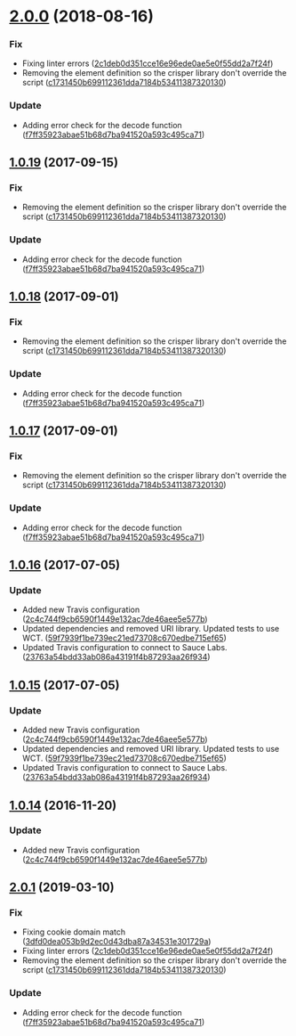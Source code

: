 <a name="2.0.0"></a>
# [2.0.0](https://github.com/advanced-rest-client/cookie-parser/compare/1.0.16...2.0.0) (2018-08-16)


### Fix

* Fixing linter errors ([2c1deb0d351cce16e96ede0ae5e0f55dd2a7f24f](https://github.com/advanced-rest-client/cookie-parser/commit/2c1deb0d351cce16e96ede0ae5e0f55dd2a7f24f))
* Removing the element definition so the crisper library don't override the script ([c1731450b699112361dda7184b53411387320130](https://github.com/advanced-rest-client/cookie-parser/commit/c1731450b699112361dda7184b53411387320130))

### Update

* Adding error check for the decode function ([f7ff35923abae51b68d7ba941520a593c495ca71](https://github.com/advanced-rest-client/cookie-parser/commit/f7ff35923abae51b68d7ba941520a593c495ca71))



<a name="1.0.19"></a>
## [1.0.19](https://github.com/advanced-rest-client/cookie-parser/compare/1.0.16...1.0.19) (2017-09-15)


### Fix

* Removing the element definition so the crisper library don't override the script ([c1731450b699112361dda7184b53411387320130](https://github.com/advanced-rest-client/cookie-parser/commit/c1731450b699112361dda7184b53411387320130))

### Update

* Adding error check for the decode function ([f7ff35923abae51b68d7ba941520a593c495ca71](https://github.com/advanced-rest-client/cookie-parser/commit/f7ff35923abae51b68d7ba941520a593c495ca71))



<a name="1.0.18"></a>
## [1.0.18](https://github.com/advanced-rest-client/cookie-parser/compare/1.0.16...1.0.18) (2017-09-01)


### Fix

* Removing the element definition so the crisper library don't override the script ([c1731450b699112361dda7184b53411387320130](https://github.com/advanced-rest-client/cookie-parser/commit/c1731450b699112361dda7184b53411387320130))

### Update

* Adding error check for the decode function ([f7ff35923abae51b68d7ba941520a593c495ca71](https://github.com/advanced-rest-client/cookie-parser/commit/f7ff35923abae51b68d7ba941520a593c495ca71))



<a name="1.0.17"></a>
## [1.0.17](https://github.com/advanced-rest-client/cookie-parser/compare/1.0.16...1.0.17) (2017-09-01)


### Fix

* Removing the element definition so the crisper library don't override the script ([c1731450b699112361dda7184b53411387320130](https://github.com/advanced-rest-client/cookie-parser/commit/c1731450b699112361dda7184b53411387320130))

### Update

* Adding error check for the decode function ([f7ff35923abae51b68d7ba941520a593c495ca71](https://github.com/advanced-rest-client/cookie-parser/commit/f7ff35923abae51b68d7ba941520a593c495ca71))



<a name="1.0.16"></a>
## [1.0.16](https://github.com/advanced-rest-client/cookie-parser/compare/1.0.13...v1.0.16) (2017-07-05)


### Update

* Added new Travis configuration ([2c4c744f9cb6590f1449e132ac7de46aee5e577b](https://github.com/advanced-rest-client/cookie-parser/commit/2c4c744f9cb6590f1449e132ac7de46aee5e577b))
* Updated dependencies and removed URI library. Updated tests to use WCT. ([59f7939f1be739ec21ed73708c670edbe715ef65](https://github.com/advanced-rest-client/cookie-parser/commit/59f7939f1be739ec21ed73708c670edbe715ef65))
* Updated Travis configuration to connect to Sauce Labs. ([23763a54bdd33ab086a43191f4b87293aa26f934](https://github.com/advanced-rest-client/cookie-parser/commit/23763a54bdd33ab086a43191f4b87293aa26f934))



<a name="1.0.15"></a>
## [1.0.15](https://github.com/advanced-rest-client/cookie-parser/compare/1.0.13...v1.0.15) (2017-07-05)


### Update

* Added new Travis configuration ([2c4c744f9cb6590f1449e132ac7de46aee5e577b](https://github.com/advanced-rest-client/cookie-parser/commit/2c4c744f9cb6590f1449e132ac7de46aee5e577b))
* Updated dependencies and removed URI library. Updated tests to use WCT. ([59f7939f1be739ec21ed73708c670edbe715ef65](https://github.com/advanced-rest-client/cookie-parser/commit/59f7939f1be739ec21ed73708c670edbe715ef65))
* Updated Travis configuration to connect to Sauce Labs. ([23763a54bdd33ab086a43191f4b87293aa26f934](https://github.com/advanced-rest-client/cookie-parser/commit/23763a54bdd33ab086a43191f4b87293aa26f934))



<a name="1.0.14"></a>
## [1.0.14](https://github.com/advanced-rest-client/cookie-parser/compare/1.0.13...v1.0.14) (2016-11-20)


### Update

* Added new Travis configuration ([2c4c744f9cb6590f1449e132ac7de46aee5e577b](https://github.com/advanced-rest-client/cookie-parser/commit/2c4c744f9cb6590f1449e132ac7de46aee5e577b))



## [2.0.1](https://github.com/advanced-rest-client/cookie-parser/compare/1.0.16...2.0.1) (2019-03-10)


### Fix

* Fixing cookie domain match ([3dfd0dea053b9d2ec0d43dba87a34531e301729a](https://github.com/advanced-rest-client/cookie-parser/commit/3dfd0dea053b9d2ec0d43dba87a34531e301729a))
* Fixing linter errors ([2c1deb0d351cce16e96ede0ae5e0f55dd2a7f24f](https://github.com/advanced-rest-client/cookie-parser/commit/2c1deb0d351cce16e96ede0ae5e0f55dd2a7f24f))
* Removing the element definition so the crisper library don't override the script ([c1731450b699112361dda7184b53411387320130](https://github.com/advanced-rest-client/cookie-parser/commit/c1731450b699112361dda7184b53411387320130))

### Update

* Adding error check for the decode function ([f7ff35923abae51b68d7ba941520a593c495ca71](https://github.com/advanced-rest-client/cookie-parser/commit/f7ff35923abae51b68d7ba941520a593c495ca71))



